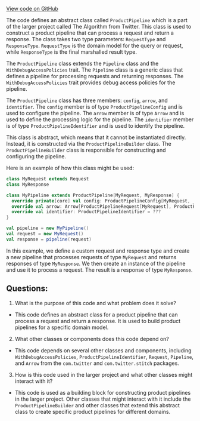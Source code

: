 [View code on GitHub](https://github.com/misbahsy/the-algorithm/product-mixer/core/src/main/scala/com/twitter/product_mixer/core/pipeline/product/ProductPipeline.scala)

The code defines an abstract class called `ProductPipeline` which is a part of the larger project called The Algorithm from Twitter. This class is used to construct a product pipeline that can process a request and return a response. The class takes two type parameters: `RequestType` and `ResponseType`. `RequestType` is the domain model for the query or request, while `ResponseType` is the final marshalled result type.

The `ProductPipeline` class extends the `Pipeline` class and the `WithDebugAccessPolicies` trait. The `Pipeline` class is a generic class that defines a pipeline for processing requests and returning responses. The `WithDebugAccessPolicies` trait provides debug access policies for the pipeline.

The `ProductPipeline` class has three members: `config`, `arrow`, and `identifier`. The `config` member is of type `ProductPipelineConfig` and is used to configure the pipeline. The `arrow` member is of type `Arrow` and is used to define the processing logic for the pipeline. The `identifier` member is of type `ProductPipelineIdentifier` and is used to identify the pipeline.

This class is abstract, which means that it cannot be instantiated directly. Instead, it is constructed via the `ProductPipelineBuilder` class. The `ProductPipelineBuilder` class is responsible for constructing and configuring the pipeline.

Here is an example of how this class might be used:

```scala
class MyRequest extends Request
class MyResponse

class MyPipeline extends ProductPipeline[MyRequest, MyResponse] {
  override private[core] val config: ProductPipelineConfig[MyRequest, _, MyResponse] = ???
  override val arrow: Arrow[ProductPipelineRequest[MyRequest], ProductPipelineResult[MyResponse]] = ???
  override val identifier: ProductPipelineIdentifier = ???
}

val pipeline = new MyPipeline()
val request = new MyRequest()
val response = pipeline(request)
``` 

In this example, we define a custom request and response type and create a new pipeline that processes requests of type `MyRequest` and returns responses of type `MyResponse`. We then create an instance of the pipeline and use it to process a request. The result is a response of type `MyResponse`.
## Questions: 
 1. What is the purpose of this code and what problem does it solve?
- This code defines an abstract class for a product pipeline that can process a request and return a response. It is used to build product pipelines for a specific domain model.

2. What other classes or components does this code depend on?
- This code depends on several other classes and components, including `WithDebugAccessPolicies`, `ProductPipelineIdentifier`, `Request`, `Pipeline`, and `Arrow` from the `com.twitter` and `com.twitter.stitch` packages.

3. How is this code used in the larger project and what other classes might interact with it?
- This code is used as a building block for constructing product pipelines in the larger project. Other classes that might interact with it include the `ProductPipelineBuilder` and other classes that extend this abstract class to create specific product pipelines for different domains.